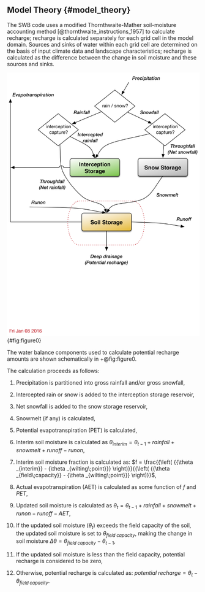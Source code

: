 ## Model Theory {#model_theory}

The SWB code uses a modified Thornthwaite-Mather soil-moisture accounting method [@thornthwaite_instructions_1957] to calculate recharge; recharge is calculated separately for each grid cell in the model domain. Sources and sinks of water within each grid cell are determined on the basis of input climate data and landscape characteristics; recharge is calculated as the difference between the change in soil moisture and these sources and sinks.

![Conceptual_diagram_SWB_simplified__300dpi.png](../images/Conceptual_diagram_SWB_simplified__300dpi.png){#fig:figure0}

The water balance components used to calculate potential recharge amounts are shown schematically in +@fig:figure0.

The calculation proceeds as follows:

1.	Precipitation is partitioned into gross rainfall and/or gross snowfall,

2.	Intercepted rain or snow is added to the interception storage reservoir,

3.	Net snowfall is added to the snow storage reservoir,

4.	Snowmelt (if any) is calculated,

5.	Potential evapotranspiration (PET) is calculated,

6.	Interim soil moisture is calculated as $\theta_{interim}=\theta_{t-1}+rainfall+snowmelt+runoff-runon$,

7.	Interim soil moisture fraction is calculated as: $f = \frac{{\left( {{\theta _{interim}} - {\theta _{wilting\;point}}} \right)}}{{\left( {{\theta _{field\;capacity}} - {\theta _{wilting\;point}}} \right)}}$,

8.	Actual evapotranspiration (AET) is calculated as some function of $f$ and $PET$,

9.	Updated soil moisture is calculated as $\theta_t=\theta_{t-1}+rainfall+snowmelt+runon-runoff-AET$,

10.	If the updated soil moisture ($\theta_t$) exceeds the field capacity of the soil, the updated soil moisture is set to $\theta_{field\;capacity}$, making the change in soil moisture $\Delta\theta=\theta_{field\;capacity}-\theta_{t-1}$,

11.	If the updated soil moisture is less than the field capacity, potential recharge is considered to be zero,

12.	Otherwise, potential recharge is calculated as: $potential\;recharge=\theta_t-\theta_{field\;capacity}$.
